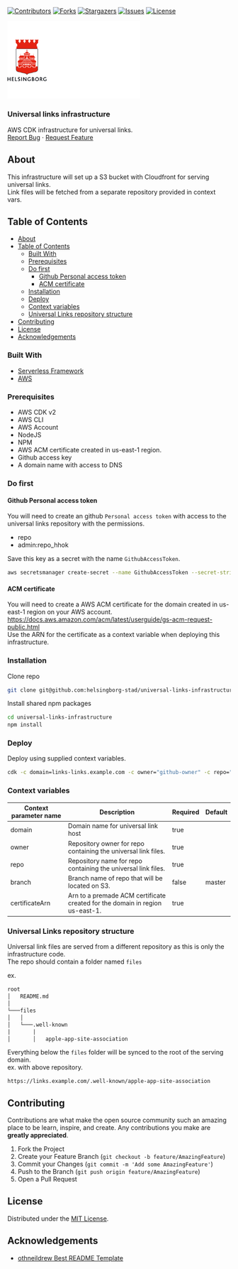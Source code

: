 <!-- SHIELDS -->
[![Contributors][contributors-shield]][contributors-url]
[![Forks][forks-shield]][forks-url]
[![Stargazers][stars-shield]][stars-url]
[![Issues][issues-shield]][issues-url]
[![License][license-shield]][license-url]

<p>
  <a href="https://github.com/helsingborg-stad/universal-links-infrastructure">
    <img src="images/hbg-github-logo-combo.png" alt="Logo" width="300">
  </a>
</p>
<h3>Universal links infrastructure</h3>
<p>
  AWS CDK infrastructure for universal links.
  <br />
  <a href="https://github.com/helsingborg-stad/universal-links-infrastructure/issues">Report Bug</a>
  ·
  <a href="https://github.com/helsingborg-stad/universal-links-infrastructure/issues">Request Feature</a>
</p>

## About
This infrastructure will set up a S3 bucket with Cloudfront for serving universal links.  
Link files will be fetched from a separate repository provided in context vars.

## Table of Contents
- [About](#about)
- [Table of Contents](#table-of-contents)
  - [Built With](#built-with)
  - [Prerequisites](#prerequisites)
  - [Do first](#do-first)
    - [Github Personal access token](#github-personal-access-token)
    - [ACM certificate](#acm-certificate)
  - [Installation](#installation)
  - [Deploy](#deploy)
  - [Context variables](#context-variables)
  - [Universal Links repository structure](#universal-links-repository-structure)
- [Contributing](#contributing)
- [License](#license)
- [Acknowledgements](#acknowledgements)

### Built With

* [Serverless Framework](https://www.serverless.com/)
* [AWS](https://aws.amazon.com)


### Prerequisites

- AWS CDK v2
- AWS CLI
- AWS Account
- NodeJS
- NPM
- AWS ACM certificate created in us-east-1 region.
- Github access key
- A domain name with access to DNS


### Do first
#### Github Personal access token
You will need to create an github `Personal access token` with access to the universal links repository with the permissions.  
- repo
- admin:repo_hhok

Save this key as a secret with the name `GithubAccessToken`.
```sh
aws secretsmanager create-secret --name GithubAccessToken --secret-string gpl_personalAccessToken
```

#### ACM certificate
You will need to create a AWS ACM certificate for the domain created in us-east-1 region on your AWS account.
https://docs.aws.amazon.com/acm/latest/userguide/gs-acm-request-public.html  
Use the ARN for the certificate as a context variable when deploying this infrastructure.


### Installation


Clone repo
```sh
git clone git@github.com:helsingborg-stad/universal-links-infrastructure.git
```

Install shared npm packages
```sh
cd universal-links-infrastructure
npm install
```

### Deploy
Deploy using supplied context variables.
```sh
cdk -c domain=links-links.example.com -c owner="github-owner" -c repo="universal-links-reporitory-name" -c certificateArn=arn:aws:acm:us-east-1:12345678901:certificate/1234abcdef-aaaa-bbbb-cccc-1234abcdef deploy
```

### Context variables
| Context parameter name | Description                                                                  | Required | Default |
|------------------------|------------------------------------------------------------------------------|----------|---------|
| domain                 | Domain name for universal link host                                          | true     |         |
| owner                  | Repository owner for repo containing the universal link files.               | true     |         |
| repo                   | Repository name for repo containing the universal link files.                | true     |         |
| branch                 | Branch name of repo that will be located on S3.                              | false    | master  |
| certificateArn         | Arn to a premade ACM certificate created for the domain in region us-east-1. | true     |         |



### Universal Links repository structure
Universal link files are served from a different repository as this is only the infrastructure code.  
The repo should contain a folder named `files`

ex.
```
root
│   README.md   
│
└───files
│   │
│   └───.well-known
|       |
│       │   apple-app-site-association
```

Everything below the `files` folder will be synced to the root of the serving domain.  
ex. with above repository.
```
https://links.example.com/.well-known/apple-app-site-association
```

## Contributing

Contributions are what make the open source community such an amazing place to be learn, inspire, and create. Any contributions you make are **greatly appreciated**.

1. Fork the Project
2. Create your Feature Branch (`git checkout -b feature/AmazingFeature`)
3. Commit your Changes (`git commit -m 'Add some AmazingFeature'`)
4. Push to the Branch (`git push origin feature/AmazingFeature`)
5. Open a Pull Request



## License

Distributed under the [MIT License][license-url].


## Acknowledgements

- [othneildrew Best README Template](https://github.com/othneildrew/Best-README-Template)

<!-- MARKDOWN LINKS & IMAGES -->
<!-- https://www.markdownguide.org/basic-syntax/#reference-style-links -->
[contributors-shield]: https://img.shields.io/github/contributors/helsingborg-stad/universal-links-infrastructure.svg?style=flat-square
[contributors-url]: https://github.com/helsingborg-stad/universal-links-infrastructure/graphs/contributors
[forks-shield]: https://img.shields.io/github/forks/helsingborg-stad/universal-links-infrastructure.svg?style=flat-square
[forks-url]: https://github.com/helsingborg-stad/universal-links-infrastructure/network/members
[stars-shield]: https://img.shields.io/github/stars/helsingborg-stad/universal-links-infrastructure.svg?style=flat-square
[stars-url]: https://github.com/helsingborg-stad/universal-links-infrastructure/stargazers
[issues-shield]: https://img.shields.io/github/issues/helsingborg-stad/universal-links-infrastructure.svg?style=flat-square
[issues-url]: https://github.com/helsingborg-stad/universal-links-infrastructure/issues
[license-shield]: https://img.shields.io/github/license/helsingborg-stad/universal-links-infrastructure.svg?style=flat-square
[license-url]: https://raw.githubusercontent.com/helsingborg-stad/universal-links-infrastructure/master/LICENSE
